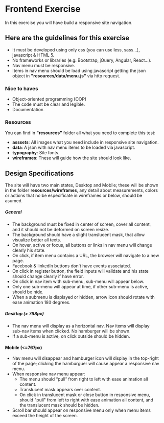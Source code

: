 # Frontend Exercise
In this exercise you will have build a responsive site navigation.

## Here are the guidelines for this exercise
* It must be developed using only css (you can use less, sass...), javascript & HTML 5.
* No frameworks or libraries (e.g. Bootstrap, jQuery, Angular, React...).
* Nav menu must be responsive.
* Items in nav menu should be load using javascript getting the json object in **"resources/data/menu.js"** via http request.

### Nice to haves
* Object-oriented programming (OOP)
* The code must be clear and legible.
* Documentation.

### Resources
You can find in **"resources"** folder all what you need to complete this test:
* **asssets**: All images what you need include in responsive site navigation.
* **data**: A json with nav menu items to be loaded via javascript.
* **typography**: Site fonts.
* **wireframes**: These will guide how the site should look like.


## Design Specifications
The site will have two main states, Desktop and Mobile; these will be shown in the folder **resources/wireframes**, any detail about measurements, colors or actions that no be especificate in wireframes or below, should be asumed.

##### General
* The background must be fixed in center of screen, cover all content, and it should not be deformed on screen resize.
* The background should have a slight translucent mask, that allow visualize better all texts.
* On hover, active or focus, all buttons or links in nav menu will change clearly his state.
* On click, if item menu contains a URL, the browser will navigate to a new page.
* Facebook & linkedIn buttons don't have events associated.
* On click in register button, the field inputs will validate and his state should change clearly if have error.
* On click in nav item with sub-menu, sub-menu will appear below.
* Only one sub-menu will appear at time, if other sub-menu is active, should be hide.
* When a submenu is displayed or hidden, arrow icon should rotate with ease animation 180 degrees.

##### Desktop (> 768px)
* The nav menu will display as a horizontal nav. Nav items will display sub-nav items when clicked. No hamburger will be shown.
* If a sub-menu is active, on click outside should be hidden.

#### Mobile (<=767px)
* Nav menu will disappear and hamburger icon will display in the top-right of the page; clicking the hamburguer will cause appear a responsive nav menu.
* When responsive nav menu appear:
    * The menu should “pull” from right to left with ease animation all content.
    * Translucent mask appears over content.
    * On click in translucent mask or close button in responsive menu, should "pull" from left to right with ease animation all content, and the translucent mask should be hidden.
* Scroll bar should appear on responsive menu only when menu items exceed the height of the screen.